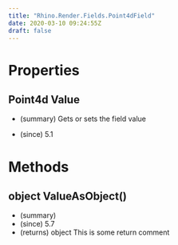 ```yaml
---
title: "Rhino.Render.Fields.Point4dField"
date: 2020-03-10 09:24:55Z
draft: false
---
```


# Properties
## Point4d Value
- (summary) 
     Gets or sets the field value
     
- (since) 5.1
# Methods
## object ValueAsObject()
- (summary) 
- (since) 5.7
- (returns) object This is some return comment
